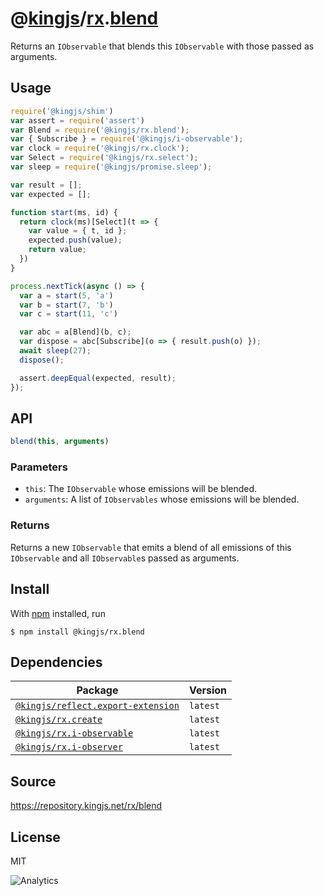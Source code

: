 # @[kingjs][@kingjs]/[rx][ns0].[blend][ns1]
Returns an `IObservable` that blends this `IObservable` with those passed as arguments.
## Usage
```js
require('@kingjs/shim')
var assert = require('assert')
var Blend = require('@kingjs/rx.blend');
var { Subscribe } = require('@kingjs/i-observable');
var clock = require('@kingjs/rx.clock');
var Select = require('@kingjs/rx.select');
var sleep = require('@kingjs/promise.sleep');

var result = [];
var expected = [];

function start(ms, id) {
  return clock(ms)[Select](t => {
    var value = { t, id };
    expected.push(value);
    return value;
  })
}

process.nextTick(async () => {
  var a = start(5, 'a')
  var b = start(7, 'b')
  var c = start(11, 'c')

  var abc = a[Blend](b, c);
  var dispose = abc[Subscribe](o => { result.push(o) });
  await sleep(27);
  dispose();

  assert.deepEqual(expected, result);
});
```

## API
```ts
blend(this, arguments)
```

### Parameters
- `this`: The `IObservable` whose emissions will be blended.
- `arguments`: A list of `IObservables` whose emissions will be blended.
### Returns
Returns a new `IObservable` that emits a blend of all emissions of this `IObservable` and all `IObservable`s passed as arguments.


## Install
With [npm](https://npmjs.org/) installed, run
```
$ npm install @kingjs/rx.blend
```
## Dependencies
|Package|Version|
|---|---|
|[`@kingjs/reflect.export-extension`](https://www.npmjs.com/package/@kingjs/reflect.export-extension)|`latest`|
|[`@kingjs/rx.create`](https://www.npmjs.com/package/@kingjs/rx.create)|`latest`|
|[`@kingjs/rx.i-observable`](https://www.npmjs.com/package/@kingjs/rx.i-observable)|`latest`|
|[`@kingjs/rx.i-observer`](https://www.npmjs.com/package/@kingjs/rx.i-observer)|`latest`|
## Source
https://repository.kingjs.net/rx/blend
## License
MIT

![Analytics](https://analytics.kingjs.net/rx/blend)

[@kingjs]: https://www.npmjs.com/package/kingjs
[ns0]: https://www.npmjs.com/package/@kingjs/rx
[ns1]: https://www.npmjs.com/package/@kingjs/rx.blend
